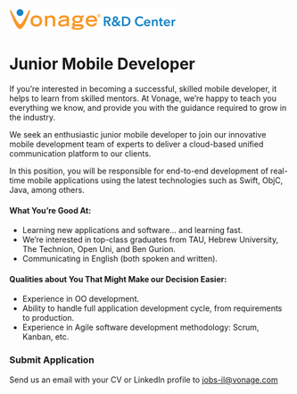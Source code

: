 ![Vonage Logo](/Images/logo-RnD-web.png)

# Junior Mobile Developer

If you’re interested in becoming a successful, skilled mobile developer, it helps to learn from skilled mentors. At Vonage, we’re happy to teach you everything we know, and provide you with the guidance required to grow in the industry.

We seek an enthusiastic junior mobile developer to join our innovative mobile development team of experts to deliver a cloud-based unified communication platform to our clients.

In this position, you will be responsible for end-to-end development of real-time mobile applications using the latest technologies such as Swift, ObjC, Java, among others.

#### What You’re Good At:
* Learning new applications and software… and learning fast.
* We’re interested in top-class graduates from TAU, Hebrew University, The Technion, Open Uni, and Ben Gurion.
* Communicating in English (both spoken and written).

#### Qualities about You That Might Make our Decision Easier:
* Experience in OO development.
* Ability to handle full application development cycle, from requirements to production.
* Experience in Agile software development methodology: Scrum, Kanban, etc.

### Submit Application
Send us an email with your CV or LinkedIn profile to <a href="mailto:jobs-il@vonage.com">jobs-il@vonage.com</a>
